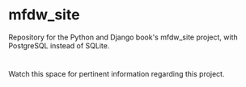 # mfdw_site
Repository for the Python and Django book's mfdw_site project, with PostgreSQL instead of SQLite.
#
Watch this space for pertinent information regarding this project.
